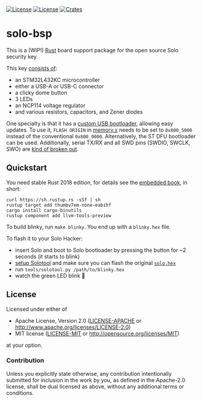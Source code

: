 [![License](https://img.shields.io/badge/License-Apache%202.o-yellogreen.svg)](https://github.com/solokeys/solo-bsp/blob/master/LICENSE-APACHE) [![License](https://img.shields.io/badge/License-MIT-yellow.svg)](https://github.com/solokeys/solo-bsp/blob/master/LICENSE-MIT) [![Crates](https://img.shields.io/crates/v/solo-bsp.svg)](https://crates.io/crates/solo-bsp)

# solo-bsp
This is a (WIP!) [Rust](https://github.com/rust-embedded) board support package for the open source Solo security key.

This key [consists of](https://github.com/solokeys/solo-hw):
- an STM32L432KC microcontroller
- either a USB-A or USB-C connector
- a clicky dome button
- 3 LEDs
- an NCP114 voltage regulator
- and various resistors, capacitors, and Zener diodes

One specialty is that it has a [custom USB bootloader](https://solo.solokeys.io/building/), allowing easy updates. To use it, `FLASH ORIGIN` in [memory.x](https://github.com/solokeys/solo-bsp/blob/master/memory.x) needs to be set to `0x800_5000` instead of the conventional `0x800_0000`.
Alternatively, the ST DFU bootloader can be used.
Additionally, serial TX/RX and all SWD pins (SWDIO, SWCLK, SWO) are [kind of broken out](https://conorpp.com/3d-printing-a-programming-jig-and-embedding-pogo-pins-using-eagle-and-fusion-360).

## Quickstart
You need stable Rust 2018 edition, for details see the [embedded book](https://docs.rust-embedded.org/book/intro/install.html), in short:
```
curl https://sh.rustup.rs -sSf | sh
rustup target add thumbv7em-none-eabihf
cargo install cargo-binutils
rustup component add llvm-tools-preview
```

To build blinky, run `make blinky`. You end up with a `blinky.hex` file.

To flash it to your Solo Hacker:
- insert Solo and boot to Solo bootloader by pressing the button for ~2 seconds (it starts to blink)
- [setup Solotool](https://github.com/solokeys/solo/blob/master/README.md#solo-for-hackers) and make sure you can flash the original [`solo.hex`](https://github.com/solokeys/solo/releases/download/basic-hacker-build/solo.hex)
- run `tools/solotool.py /path/to/blinky.hex`
- watch the green LED blink :tada:

## License

Licensed under either of

- Apache License, Version 2.0 ([LICENSE-APACHE](LICENSE-APACHE) or
  http://www.apache.org/licenses/LICENSE-2.0)
- MIT license ([LICENSE-MIT](LICENSE-MIT) or http://opensource.org/licenses/MIT)

at your option.

### Contribution

Unless you explicitly state otherwise, any contribution intentionally submitted for inclusion in the
work by you, as defined in the Apache-2.0 license, shall be dual licensed as above, without any
additional terms or conditions.
